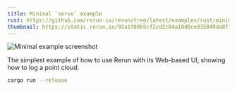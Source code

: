 ```yaml
---
title: Minimal `serve` example
rust: https://github.com/rerun-io/rerun/tree/latest/examples/rust/minimal_serve/src/main.rs
thumbnail: https://static.rerun.io/92a1f80b5cf2cd2c04a10d8ced35849da8f1c0ed_minimal_480w.png
---
```


<picture>
  <source media="(max-width: 480px)" srcset="https://static.rerun.io/92a1f80b5cf2cd2c04a10d8ced35849da8f1c0ed_minimal_480w.png">
  <source media="(max-width: 768px)" srcset="https://static.rerun.io/d78037f2306ed02505859adbae9f72d4ab2945d1_minimal_768w.png">
  <source media="(max-width: 1024px)" srcset="https://static.rerun.io/cf926c580c8ca8b39fd844f6adf4b19972b5111e_minimal_1024w.png">
  <source media="(max-width: 1200px)" srcset="https://static.rerun.io/8f03efd9e918f43b5e6d9257d0f1a3cb962b3889_minimal_1200w.png">
  <img src="https://static.rerun.io/0e47ac513ab25d56cf2b493128097d499a07e5e8_minimal_full.png" alt="Minimal example screenshot">
</picture>

The simplest example of how to use Rerun with its Web-based UI, showing how to log a point cloud.

```bash
cargo run --release
```
